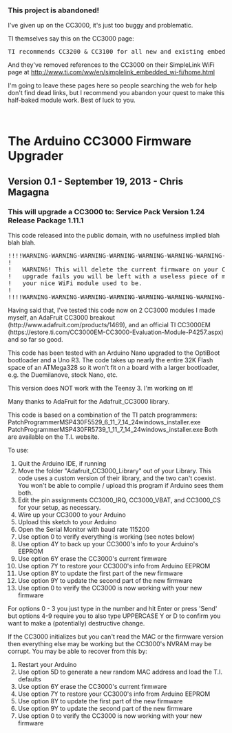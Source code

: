 <h3>This project is abandoned!</h3>

<p>
I've given up on the CC3000, it's just too buggy and problematic.
</p>


<p>TI themselves say this on the CC3000 page:</p>

<pre>
TI recommends CC3200 & CC3100 for all new and existing embedded Wi-Fi & Internet of Things applications.
</pre>

<p>And they've removed references to the CC3000 on their SimpleLink WiFi page at
<a href="http://www.ti.com/ww/en/simplelink_embedded_wi-fi/home.html">http://www.ti.com/ww/en/simplelink_embedded_wi-fi/home.html</a>
</p>

<p>
I'm going to leave these pages here so people searching the web for help don't find dead links,
but I recommend you abandon your quest to make this half-baked module work. Best of luck to you.
</p>









<br>

<h1>The Arduino CC3000 Firmware Upgrader</h1>
<h2>Version 0.1 - September 19, 2013 - Chris Magagna</h2>
<h3>This will upgrade a CC3000 to:
		Service Pack Version 1.24
		Release Package 1.11.1
</h3>

<p>					
	This code released into the public domain, with no usefulness implied blah
	blah blah.
</p>
	
<pre>
!!!!WARNING-WARNING-WARNING-WARNING-WARNING-WARNING-WARNING-WARNING-WARNING
!	
!	WARNING! This will delete the current firmware on your CC3000. If this
!	upgrade fails you will be left with a useless piece of metal where
!	your nice WiFi module used to be.
!	
!!!!WARNING-WARNING-WARNING-WARNING-WARNING-WARNING-WARNING-WARNING-WARNING
</pre>

<p>	
	Having said that, I've tested this code now on 2 CC3000 modules I made
	myself, an AdaFruit CC3000 breakout
	(http://www.adafruit.com/products/1469), and an official TI CC3000EM
	(https://estore.ti.com/CC3000EM-CC3000-Evaluation-Module-P4257.aspx)
	and so far so good.
</p>

<p>	
	This code has been tested with an Arduino Nano upgraded to the OptiBoot
	bootloader and a Uno R3. The code takes up nearly the entire 32K Flash
	space of an ATMega328 so it won't fit on a board with a larger
	bootloader, e.g. the Duemilanove, stock Nano, etc.
</p>

<p>
	This version does NOT work with the Teensy 3. I'm working on it!
</p>

<p>
	Many thanks to AdaFruit for the Adafruit_CC3000 library.
</p>

<p>	
	This code is based on a combination of the TI patch programmers:
	PatchProgrammerMSP430F5529_6_11_7_14_24windows_installer.exe
	PatchProgrammerMSP430FR5739_1_11_7_14_24windows_installer.exe
	Both are available on the T.I. website.
</p>
	
<p>
	To use:
</p>

<ol>	
	<li>Quit the Arduino IDE, if running</li>
	<li>Move the folder "Adafruit_CC3000_Library" out of your Library. This code
		uses a custom version of their library, and the two can't coexist. You
		won't be able to compile / upload this program if Arduino sees them both.</li>
	<li>Edit the pin assignments CC3000_IRQ, CC3000_VBAT, and CC3000_CS for your
		setup, as necessary.</li>
	<li>Wire up your CC3000 to your Arduino</li>
	<li>Upload this sketch to your Arduino</li>
	<li>Open the Serial Monitor with baud rate 115200</li>
	<li>Use option 0 to verify everything is working (see notes below)</li>
	<li>Use option 4Y to back up your CC3000's info to your Arduino's EEPROM</li>
	<li>Use option 6Y erase the CC3000's current firmware</li>
	<li>Use option 7Y to restore your CC3000's info from Arduino EEPROM</li>
	<li>Use option 8Y to update the first part of the new firmware</li>
	<li>Use option 9Y to update the second part of the new firmware</li>
	<li>Use option 0 to verify the CC3000 is now working with your new firmware</li>
</ol>

<p>
	For options 0 - 3 you just type in the number and hit Enter or press 'Send'
	but options 4-9 require you to also type UPPERCASE Y or D to confirm you
	want to make a (potentially) destructive change.
</p>

<p>	
	If the CC3000 initializes but you can't read the MAC or the firmware
	version then everything else may be working but the CC3000's NVRAM may be
	corrupt. You may be able to recover from this by:
</p>

<ol>	
	<li>Restart your Arduino</li>
	<li>Use option 5D to generate a new random MAC address and load the T.I.
		defaults</li>
	<li>Use option 6Y erase the CC3000's current firmware</li>
	<li>Use option 7Y to restore your CC3000's info from Arduino EEPROM</li>
	<li>Use option 8Y to update the first part of the new firmware</li>
	<li>Use option 9Y to update the second part of the new firmware</li>
	<li>Use option 0 to verify the CC3000 is now working with your new firmware</li>
</ol>